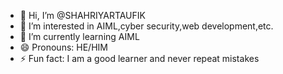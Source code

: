 - 👋 Hi, I’m @SHAHRIYARTAUFIK
- 👀 I’m interested in AIML,cyber security,web development,etc.
- 🌱 I’m currently learning AIML
- 😄 Pronouns: HE/HIM
- ⚡ Fun fact: I am a good learner and never repeat mistakes

<!---
SHAHRIYARTAUFIK/SHAHRIYARTAUFIK is a ✨ special ✨ repository because its `README.md` (this file) appears on your GitHub profile.
You can click the Preview link to take a look at your changes.
--->
